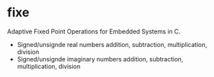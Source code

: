 # fixe
Adaptive Fixed Point Operations for Embedded Systems in C. 
 * Signed/unsignde real numbers addition, subtraction, multiplication, division
 * Signed/unsignde imaginary numbers addition, subtraction, multiplication, division
